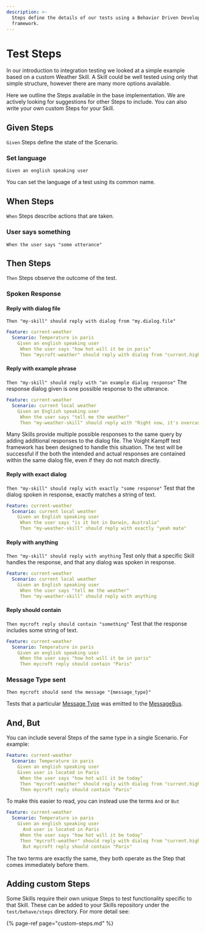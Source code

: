```yaml
---
description: >-
  Steps define the details of our tests using a Behavior Driven Development
  framework.
---
```


# Test Steps

In our introduction to integration testing we looked at a simple example based on a custom Weather Skill. A Skill could be well tested using only that simple structure, however there are many more options available.

Here we outline the Steps available in the base implementation. We are actively looking for suggestions for other Steps to include. You can also write your own custom Steps for your Skill.

## Given Steps

`Given` Steps define the state of the Scenario.

### Set language

`Given an english speaking user`

You can set the language of a test using its common name.

## When Steps

`When` Steps describe actions that are taken.

### User says something

`When the user says "some utterance"`

## Then Steps

`Then` Steps observe the outcome of the test.

### Spoken Response

#### Reply with dialog file

`Then "my-skill" should reply with dialog from "my.dialog.file"`

```yaml
Feature: current-weather
  Scenario: Temperature in paris
    Given an english speaking user
     When the user says "how hot will it be in paris"
     Then "mycroft-weather" should reply with dialog from "current.high.temperature.dialog"
```

#### Reply with example phrase

`Then "my-skill" should reply with "an example dialog response"` The response dialog given is one possible response to the utterance.

```yaml
Feature: current-weather
  Scenario: current local weather
    Given an English speaking user
     When the user says "tell me the weather"
     Then "my-weather-skill" should reply with "Right now, it's overcast clouds and 32 degrees."
```

Many Skills provide multiple possible responses to the same query by adding additional responses to the dialog file. The Voight Kampff test framework has been designed to handle this situation. The test will be successful if the both the intended and actual responses are contained within the same dialog file, even if they do not match directly.

#### Reply with exact dialog

`Then "my-skill" should reply with exactly "some response"` Test that the dialog spoken in response, exactly matches a string of text.

```yaml
Feature: current-weather
  Scenario: current local weather
    Given an English speaking user
     When the user says "is it hot in Darwin, Australia"
     Then "my-weather-skill" should reply with exactly "yeah mate"
```

#### Reply with anything

`Then "my-skill" should reply with anything` Test only that a specific Skill handles the response, and that any dialog was spoken in response.

```yaml
Feature: current-weather
  Scenario: current local weather
    Given an English speaking user
     When the user says "tell me the weather"
     Then "my-weather-skill" should reply with anything
```

#### Reply should contain

`Then mycroft reply should contain "something"` Test that the response includes some string of text.

```yaml
Feature: current-weather
  Scenario: Temperature in paris
    Given an english speaking user
     When the user says "how hot will it be in paris"
     Then mycroft reply should contain "Paris"
```

### Message Type sent

`Then mycroft should send the message "{message_type}"`

Tests that a particular [Message Type](https://mycroft-ai.gitbook.io/docs/mycroft-technologies/mycroft-core/message-types) was emitted to the [MessageBus](https://mycroft-ai.gitbook.io/docs/mycroft-technologies/mycroft-core/message-bus).

## And, But

You can include several Steps of the same type in a single Scenario. For example:

```yaml
Feature: current-weather
  Scenario: Temperature in paris
    Given an english speaking user
    Given user is located in Paris
     When the user says "how hot will it be today"
     Then "mycroft-weather" should reply with dialog from "current.high.temperature.dialog"
     Then mycroft reply should contain "Paris"
```

To make this easier to read, you can instead use the terms `And` or `But`

```yaml
Feature: current-weather
  Scenario: Temperature in paris
    Given an english speaking user
      And user is located in Paris
     When the user says "how hot will it be today"
     Then "mycroft-weather" should reply with dialog from "current.high.temperature.dialog"
      But mycroft reply should contain "Paris"
```

The two terms are exactly the same, they both operate as the Step that comes immediately before them.

## Adding custom Steps

Some Skills require their own unique Steps to test functionality specific to that Skill. These can be added to your Skills repository under the `test/behave/steps` directory. For more detail see:

{% page-ref page="custom-steps.md" %}

